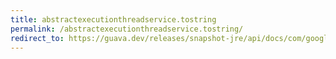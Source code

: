 ```yaml
---
title: abstractexecutionthreadservice.tostring
permalink: /abstractexecutionthreadservice.tostring/
redirect_to: https://guava.dev/releases/snapshot-jre/api/docs/com/google/common/util/concurrent/AbstractExecutionThreadService.html#toString--
---
```

